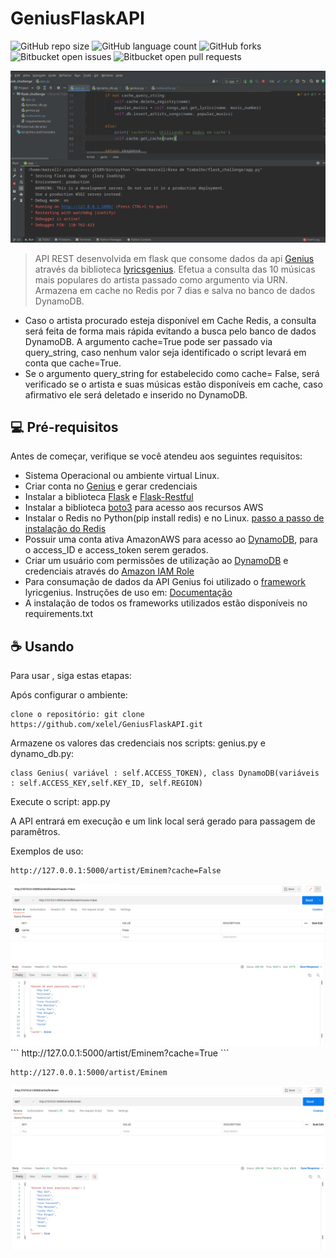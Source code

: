 
# GeniusFlaskAPI

<!---Esses são exemplos. Veja https://shields.io para outras pessoas ou para personalizar este conjunto de escudos. Você pode querer incluir dependências, status do projeto e informações de licença aqui--->

![GitHub repo size](https://img.shields.io/github/repo-size/iuricode/README-template?style=for-the-badge)
![GitHub language count](https://img.shields.io/github/languages/count/iuricode/README-template?style=for-the-badge)
![GitHub forks](https://img.shields.io/github/forks/iuricode/README-template?style=for-the-badge)
![Bitbucket open issues](https://img.shields.io/bitbucket/issues/iuricode/README-template?style=for-the-badge)
![Bitbucket open pull requests](https://img.shields.io/bitbucket/pr-raw/iuricode/README-template?style=for-the-badge)

<img src="app.png" alt="exemplo imagem">

> API REST desenvolvida em flask que consome dados da api [Genius](https://docs.genius.com/) através da biblioteca [lyricsgenius](https://github.com/johnwmillr/LyricsGenius). Efetua a consulta das 10 músicas mais populares do artista passado como argumento via URN. Armazena em cache no Redis por 7 dias e salva no banco de dados DynamoDB. 
* Caso o artista procurado esteja disponível em Cache Redis, a consulta será feita de forma mais rápida evitando a busca pelo banco de dados DynamoDB. A argumento cache=True pode ser passado via query_string, caso nenhum valor seja identificado o script levará em conta que cache=True.
* Se o argumento query_string for estabelecido como cache= False, será verificado se o artista e suas músicas estão disponíveis em cache, caso afirmativo ele será deletado e inserido no DynamoDB.


## 💻 Pré-requisitos

Antes de começar, verifique se você atendeu aos seguintes requisitos:
* Sistema Operacional ou ambiente virtual Linux.
* Criar conta no [Genius](https://docs.genius.com/) e gerar credenciais
* Instalar a biblioteca [Flask](https://flask.palletsprojects.com/en/2.0.x/) e [Flask-Restful](https://flask-restful.readthedocs.io/en/latest/) 
* Instalar a biblioteca [boto3](https://boto3.amazonaws.com/v1/documentation/api/latest/index.html) para acesso aos recursos AWS
* Instalar o Redis no Python(pip install redis) e no Linux. [passo a passo de instalação do Redis](https://danielcorcoranssql.wordpress.com/2019/03/19/setting-up-redis-cache-with-flask/)
* Possuir uma conta ativa AmazonAWS para acesso ao [DynamoDB](https://aws.amazon.com/pt/dynamodb/), para o access_ID e access_token serem gerados.
* Criar um usuário com permissões de utilização ao [DynamoDB](https://aws.amazon.com/pt/dynamodb/) e credenciais através do [Amazon IAM Role](https://docs.aws.amazon.com/pt_br/IAM/latest/UserGuide/id_roles.html)
* Para consumação de dados da API Genius foi utilizado o [framework](https://github.com/johnwmillr/LyricsGenius) lyricgenius. Instruções de uso em: [Documentação](https://lyricsgenius.readthedocs.io/en/master/reference/types.html#classes)
* A instalação de todos os frameworks utilizados estão disponíveis no requirements.txt 
## ☕ Usando <GeniusFlaskAPI>

Para usar <GeniusFlaskAPI>, siga estas etapas:

  Após configurar o ambiente:
```
clone o repositório: git clone https://github.com/xelel/GeniusFlaskAPI.git
```

 Armazene os valores das credenciais nos scripts: genius.py e dynamo_db.py:
```
class Genius( variável : self.ACCESS_TOKEN), class DynamoDB(variáveis : self.ACCESS_KEY,self.KEY_ID, self.REGION)
```

Execute o script: app.py
 
A API entrará em execução e um link local será gerado para passagem de paramêtros.

Exemplos de uso:
```
http://127.0.0.1:5000/artist/Eminem?cache=False
```
<img src="postman_false.png" alt="cachefalse">  
```
http://127.0.0.1:5000/artist/Eminem?cache=True
```
  
```
http://127.0.0.1:5000/artist/Eminem
```
<img src="postman.png" alt="cachetrue">  


